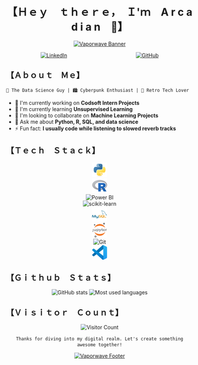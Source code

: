 <div align="center">

# 【﻿Ｈｅｙ　ｔｈｅｒｅ，　Ｉ'ｍ　A r c a d i a n　👋】

[![Vaporwave Banner](https://media.giphy.com/media/Tz30dcgKE3GCTYpxol/giphy.gif)](https://giphy.com/gifs/art-pixel-tech-Tz30dcgKE3GCTYpxol)

<div style="display: flex; justify-content: space-around; margin-bottom: 20px;">
  <a href="https://www.linkedin.com/in/parth-sharma-08b1b424b">
    <img src="https://img.shields.io/badge/-LinkedIn-0A66C2?style=for-the-badge&logo=Linkedin&logoColor=white" alt="LinkedIn" />
  </a>
  <a href="https://github.com/ParthSharma272">
    <img src="https://img.shields.io/badge/-GitHub-181717?style=for-the-badge&logo=GitHub&logoColor=white" alt="GitHub" />
  </a>
  <!-- Add more social media icons here -->
</div>

</div>

## 【﻿Ａｂｏｕｔ　Ｍｅ】

```vaporwave
🌴 The Data Science Guy | 🏙️ Cyberpunk Enthusiast | 💾 Retro Tech Lover 
```

- 🔭 I'm currently working on **Codsoft Intern Projects**
- 🌱 I'm currently learning **Unsupervised Learning**
- 👯 I'm looking to collaborate on **Machine Learning Projects**
- 💬 Ask me about **Python, R, SQL, and data science**
- ⚡ Fun fact: **I usually code while listening to slowed reverb tracks**

## 【﻿Ｔｅｃｈ　Ｓｔａｃｋ】

<div align="center">
  <img src="https://raw.githubusercontent.com/devicons/devicon/master/icons/python/python-original.svg" alt="Python" width="40" height="40"/><br>
  <img src="https://raw.githubusercontent.com/devicons/devicon/master/icons/r/r-original.svg" alt="R" width="40" height="40"/><br>
  <img src="https://raw.githubusercontent.com/microsoft/PowerBI-Icons/main/SVG/Power-BI.svg" alt="Power BI" width="40" height="40"/><br>
  <img src="https://upload.wikimedia.org/wikipedia/commons/0/05/Scikit_learn_logo_small.svg" alt="scikit-learn" width="40" height="40"/><br>
  <img src="https://raw.githubusercontent.com/devicons/devicon/master/icons/mysql/mysql-original-wordmark.svg" alt="MySQL" width="40" height="40"/><br>
  <img src="https://raw.githubusercontent.com/devicons/devicon/master/icons/jupyter/jupyter-original-wordmark.svg" alt="Jupyter" width="40" height="40"/><br>
  <img src="https://www.vectorlogo.zone/logos/git-scm/git-scm-icon.svg" alt="Git" width="40" height="40"/><br>
  <img src="https://raw.githubusercontent.com/devicons/devicon/master/icons/vscode/vscode-original.svg" alt="VS Code" width="40" height="40"/>
</div>

## 【﻿Ｇｉｔｈｕｂ　Ｓｔａｔｓ】

<div align="center">
  <img height="180em" src="https://github-readme-stats.vercel.app/api?username=ParthSharma272&show_icons=true&theme=radical" alt="GitHub stats" />
  <img height="180em" src="https://github-readme-stats.vercel.app/api/top-langs/?username=ParthSharma272&layout=compact&theme=radical" alt="Most used languages" />
</div>

## 【﻿Ｖｉｓｉｔｏｒ　Ｃｏｕｎｔ】

<div align="center">

![Visitor Count](https://profile-counter.glitch.me/ParthSharma272/count.svg)

</div>

<div align="center">

```vaporwave
Thanks for diving into my digital realm. Let's create something awesome together!
```

[![Vaporwave Footer](https://media.giphy.com/media/qaK268nieNELC/giphy.gif)](https://giphy.com/gifs/rad-yes-8-bit-qaK268nieNELC)

</div>
